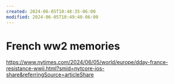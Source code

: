 ```yaml
---
created: 2024-06-05T10:48:35-06:00
modified: 2024-06-05T10:49:40-06:00
---
```


# French ww2 memories

<https://www.nytimes.com/2024/06/05/world/europe/dday-france-resistance-wwii.html?smid=nytcore-ios-share&referringSource=articleShare>
